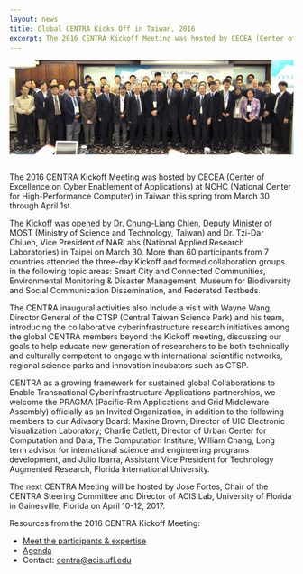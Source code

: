 ```yaml
---
layout: news
title: Global CENTRA Kicks Off in Taiwan, 2016
excerpt: The 2016 CENTRA Kickoff Meeting was hosted by CECEA (Center of Excellence on Cyber Enablement of Applications) at NCHC (National Center for High-Performance Computer) in Taiwan this spring from March 30 through April 1st.
---
```

<img src="/img/Kickoff_Group_Photo.jpg" alt="Centra Group Photo" style="float:center; padding: 0 0 1em 0;" class="img-responsive">

The 2016 CENTRA Kickoff Meeting was hosted by CECEA (Center of Excellence on Cyber Enablement of Applications) at NCHC (National Center for High-Performance Computer) in Taiwan this spring from March 30 through April 1st. 

The Kickoff was opened by Dr. Chung-Liang Chien, Deputy Minister of MOST (Ministry of Science and Technology, Taiwan) and Dr. Tzi-Dar Chiueh, Vice President of NARLabs (National Applied Research Laboratories) in Taipei on March 30. More than 60 participants from 7 countries attended the three-day Kickoff and formed collaboration groups in the following topic areas: Smart City and Connected Communities, Environmental Monitoring & Disaster Management, Museum for Biodiversity and Social Communication Dissemination, and Federated Testbeds. 

The CENTRA inaugural activities also include a visit with Wayne Wang, Director General of the CTSP (Central Taiwan Science Park) and his team, introducing the collaborative cyberinfrastructure research initiatives among the global CENTRA members beyond the Kickoff meeting, discussing our goals to help educate new generation of researchers to be both technically and culturally competent to engage with international scientific networks, regional science parks and innovation incubators such as CTSP.

CENTRA as a growing framework for sustained global Collaborations to Enable Transnational Cyberinfrastructure Applications partnerships, we welcome the PRAGMA (Pacific-Rim Applications and Grid Middleware Assembly) officially as an Invited Organization, in addition to the following members to our Adivsory Board: Maxine Brown, Director of UIC Electronic Visualization Laboratory; Charlie Catlett, Director of Urban Center for Computation and Data, The Computation Institute; William Chang, Long term advisor for international science and engineering programs development, and Julio Ibarra, Assistant Vice President for Technology Augmented Research, Florida International University.

The next CENTRA Meeting will be hosted by Jose Fortes, Chair of the CENTRA Steering Committee and Director of ACIS Lab, University of Florida in Gainesville, Florida on April 10-12, 2017. 

Resources from the 2016 CENTRA Kickoff Meeting:
* [Meet the participants & expertise](http://www.globalcentra.org/meetings/kickoff2016.html)
* [Agenda](http://event.nchc.org.tw/2016/CECEA/index.php?CONTENT_ID=22)
* Contact: centra@acis.ufl.edu
